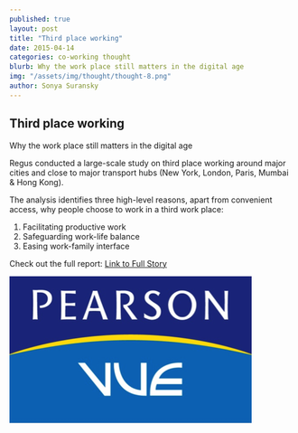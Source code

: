 ```yaml
---
published: true
layout: post
title: "Third place working"
date: 2015-04-14
categories: co-working thought
blurb: Why the work place still matters in the digital age
img: "/assets/img/thought/thought-8.png"
author: Sonya Suransky
---
```


## Third place working

Why the work place still matters in the digital age

Regus conducted a large-scale study on third place working around major cities and close to major transport hubs (New York, London, Paris, Mumbai & Hong Kong).

The analysis identifies three high-level reasons, apart from convenient access, why people choose to work in a third work place:

1.	Facilitating productive work
2.	Safeguarding work-life balance
3.	Easing work-family interface


Check out the full report: [Link to Full Story](http://www.regus.fr/images/Third%20Place%20Whitepaper_LowRes_tcm308-44973.pdf)

![alt text](/assets/img/thought/thought-8.png "Image")
